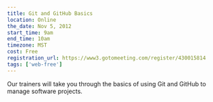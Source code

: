 ```yaml
---
title: Git and GitHub Basics
location: Online
the_date: Nov 5, 2012
start_time: 9am
end_time: 10am
timezone: MST
cost: Free
registration_url: https://www3.gotomeeting.com/register/430015814
tags: ['web-free']
---
```


Our trainers will take you through the basics of using Git and GitHub to manage software projects.
